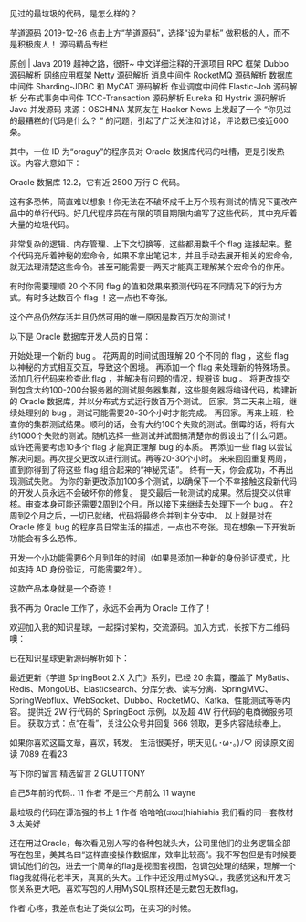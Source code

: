 见过的最垃圾的代码，是怎么样的？

芋道源码  2019-12-26
点击上方“芋道源码”，选择“设为星标”
做积极的人，而不是积极废人！
源码精品专栏

原创 | Java 2019 超神之路，很肝~
中文详细注释的开源项目
RPC 框架 Dubbo 源码解析
网络应用框架 Netty 源码解析
消息中间件 RocketMQ 源码解析
数据库中间件 Sharding-JDBC 和 MyCAT 源码解析
作业调度中间件 Elastic-Job 源码解析
分布式事务中间件 TCC-Transaction 源码解析
Eureka 和 Hystrix 源码解析
Java 并发源码
来源：OSCHINA
某网友在 Hacker News 上发起了一个 “你见过的最糟糕的代码是什么？ ” 的问题，引起了广泛关注和讨论，评论数已接近600条。

其中，一位 ID 为“oraguy”的程序员对 Oracle 数据库代码的吐槽，更是引发热议。内容大意如下：

Oracle 数据库 12.2，它有近 2500 万行 C 代码。

这有多恐怖，简直难以想象！你无法在不破坏成千上万个现有测试的情况下更改产品中的单行代码。好几代程序员在有限的项目期限内编写了这些代码，其中充斥着大量的垃圾代码。

非常复杂的逻辑、内存管理、上下文切换等，这些都用数千个 flag 连接起来。整个代码充斥着神秘的宏命令，如果不拿出笔记本，并且手动去展开相关的宏命令，就无法理清楚这些命令。甚至可能需要一两天才能真正理解某个宏命令的作用。

有时你需要理顺 20 个不同 flag 的值和效果来预测代码在不同情况下的行为方式。有时多达数百个 flag ！这一点也不夸张。

这个产品仍然存活并且仍然可用的唯一原因是数百万次的测试！

以下是 Oracle 数据库开发人员的日常：

开始处理一个新的 bug 。
花两周的时间试图理解 20 个不同的 flag ，这些 flag 以神秘的方式相互交互，导致这个困境。
再添加一个 flag 来处理新的特殊场景。添加几行代码来检查此 flag ，并解决有问题的情况，规避该 bug 。
将更改提交到包含大约100-200台服务器的测试服务器集群，这些服务器将编译代码，构建新的 Oracle 数据库，并以分布式方式运行数百万个测试。
回家。第二天来上班，继续处理别的 bug 。测试可能需要20-30个小时才能完成。
再回家。再来上班，检查你的集群测试结果。顺利的话，会有大约100个失败的测试。倒霉的话，将有大约1000个失败的测试。随机选择一些测试并试图搞清楚你的假设出了什么问题。或许还需要考虑10多个 flag 才能真正理解 bug 的本质。
再添加一些 flag 以尝试解决问题。再次提交更改以进行测试。再等20-30个小时。
来来回回重复两周，直到你得到了将这些 flag 组合起来的“神秘咒语”。
终有一天，你会成功，不再出现测试失败。
为你的新更改添加100多个测试，以确保下一个不幸接触这段新代码的开发人员永远不会破坏你的修复。
提交最后一轮测试的成果。然后提交以供审核。审查本身可能还需要2周到2个月。所以接下来继续去处理下一个 bug 。
在2周到2个月之后，一切已就绪，代码将最终合并到主分支中。
以上就是对在 Oracle 修复 bug 的程序员日常生活的描述，一点也不夸张。现在想象一下开发新功能会有多么恐怖。

开发一个小功能需要6个月到1年的时间（如果是添加一种新的身份验证模式，比如支持 AD 身份验证，可能需要2年）。

这款产品本身就是一个奇迹！

我不再为 Oracle 工作了，永远不会再为 Oracle 工作了！


欢迎加入我的知识星球，一起探讨架构，交流源码。加入方式，长按下方二维码噢：


已在知识星球更新源码解析如下：




最近更新《芋道 SpringBoot 2.X 入门》系列，已经 20 余篇，覆盖了 MyBatis、Redis、MongoDB、Elasticsearch、分库分表、读写分离、SpringMVC、SpringWebflux、WebSocket、Dubbo、RocketMQ、Kafka、性能测试等等内容。
提供近 2W 行代码的 SpringBoot 示例，以及超 4W 行代码的电商微服务项目。
获取方式：点“在看”，关注公众号并回复 666 领取，更多内容陆续奉上。

如果你喜欢这篇文章，喜欢，转发。
生活很美好，明天见(｡･ω･｡)ﾉ♡
阅读原文阅读 7089
 在看23

写下你的留言
精选留言
 2
GLUTTONY

 自己5年前的代码..
 11
作者
 不是三个月前么
 11
wayne

 最垃圾的代码在谭浩强的书上
 1
作者
 哈哈哈(ಡωಡ)hiahiahia
我们看的同一套教材
 3
太美好

 还在用过Oracle，每次看见别人写的各种包就头大，公司里他们的业务逻辑全部写在包里，美其名曰“这样直接操作数据库，效率比较高”。我不写包但是有时候要调试他们的包，进去一个简单的flag是视图套视图，包调包处理的结果，理解一个flag我就得花老半天，真真的头大。工作中还没用过MySQL，我感觉这和开发习惯关系更大吧，喜欢写包的人用MySQL照样还是无数包无数flag。

作者
 心疼，我差点也进了类似公司，在实习的时候。
